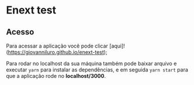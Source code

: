 # Enext test

## Acesso

Para acessar a aplicação você pode clicar [aqui]! (https://giovanniluro.github.io/enext-test);

Para rodar no localhost da sua máquina também pode baixar arquivo e executar `yarn` para instalar as dependências, e em seguida `yarn start` para que a aplicação rode no __localhost/3000__.

